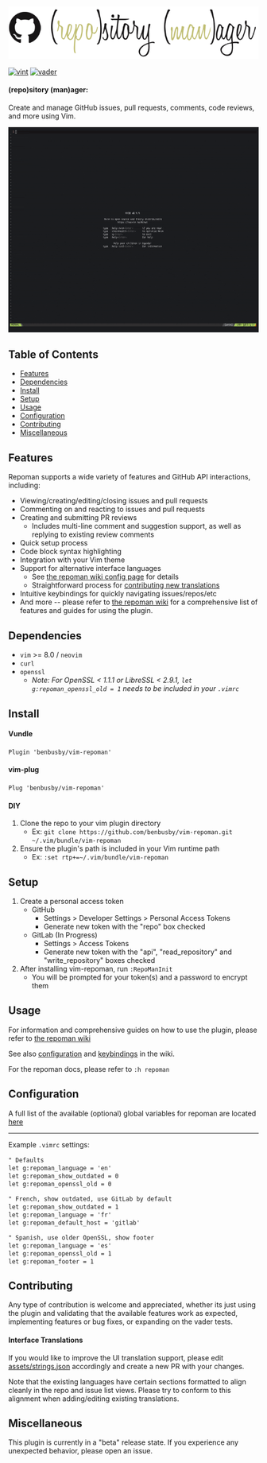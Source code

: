 ![Repoman Banner](assets/img/repoman-banner.png)

[![vint](https://github.com/benbusby/vim-repoman/workflows/vint/badge.svg)](https://github.com/benbusby/vim-repoman/actions?query=workflow%3Avint)
[![vader](https://github.com/benbusby/vim-repoman/workflows/vader/badge.svg)](https://github.com/benbusby/vim-repoman/actions?query=workflow%3Avader)

#### (repo)sitory (man)ager:

Create and manage GitHub issues, pull requests, comments, code reviews, and more using Vim.

![Demo Gif](assets/img/home-demo.gif)

## Table of Contents
- [Features](#features)
- [Dependencies](#dependencies)
- [Install](#install)
- [Setup](#setup)
- [Usage](#usage)
- [Configuration](#configuration)
- [Contributing](#contributing)
- [Miscellaneous](#miscellaneous)

## Features
Repoman supports a wide variety of features and GitHub API interactions, including:

- Viewing/creating/editing/closing issues and pull requests
- Commenting on and reacting to issues and pull requests
- Creating and submitting PR reviews
    - Includes multi-line comment and suggestion support, as well as replying to existing review comments
- Quick setup process
- Code block syntax highlighting
- Integration with your Vim theme
- Support for alternative interface languages
    - See [the repoman wiki config page](https://github.com/benbusby/vim-repoman/wiki/Configuration#appearanceui) for details
    - Straightforward process for [contributing new translations](#interface-translations)
- Intuitive keybindings for quickly navigating issues/repos/etc
- And more -- please refer to [the repoman wiki](https://github.com/benbusby/vim-repoman/wiki) for a comprehensive list of features and guides for using the plugin.

## Dependencies
- `vim` >= 8.0 / `neovim`
- `curl`
- `openssl`
  - *Note: For OpenSSL < 1.1.1 or LibreSSL < 2.9.1, `let g:repoman_openssl_old = 1` needs to be included in your `.vimrc`*

## Install
#### Vundle
`Plugin 'benbusby/vim-repoman'`
#### vim-plug
`Plug 'benbusby/vim-repoman'`
#### DIY
  1. Clone the repo to your vim plugin directory
      - Ex: `git clone https://github.com/benbusby/vim-repoman.git ~/.vim/bundle/vim-repoman`
  2. Ensure the plugin's path is included in your Vim runtime path
      - Ex: `:set rtp+=~/.vim/bundle/vim-repoman`

## Setup
1. Create a personal access token
    - GitHub
      - Settings > Developer Settings > Personal Access Tokens
      - Generate new token with the "repo" box checked
    - GitLab (In Progress)
      - Settings > Access Tokens
      - Generate new token with the "api", "read_repository" and "write_repository" boxes checked
2. After installing vim-repoman, run `:RepoManInit`
    - You will be prompted for your token(s) and a password to encrypt them

## Usage

For information and comprehensive guides on how to use the plugin, please refer to [the repoman wiki](https://github.com/benbusby/vim-repoman/wiki)

See also [configuration](https://github.com/benbusby/vim-repoman/wiki/Configuration) and [keybindings](https://github.com/benbusby/vim-repoman/wiki/Keybindings) in the wiki.

For the repoman docs, please refer to `:h repoman`

## Configuration

A full list of the available (optional) global variables for repoman are located [here](https://github.com/benbusby/vim-repoman/wiki/Configuration)

<hr>
  
Example `.vimrc` settings:
```vim
" Defaults
let g:repoman_language = 'en'
let g:repoman_show_outdated = 0
let g:repoman_openssl_old = 0
```

```vim
" French, show outdated, use GitLab by default
let g:repoman_show_outdated = 1
let g:repoman_language = 'fr'
let g:repoman_default_host = 'gitlab'
```

```vim
" Spanish, use older OpenSSL, show footer
let g:repoman_language = 'es'
let g:repoman_openssl_old = 1
let g:repoman_footer = 1
```

## Contributing

Any type of contribution is welcome and appreciated, whether its just using the plugin and validating that the available features work as expected, implementing features or bug fixes, or expanding on the vader tests. 

#### Interface Translations
If you would like to improve the UI translation support, please edit [assets/strings.json](assets/strings.json) accordingly and create a new PR with your changes.

Note that the existing languages have certain sections formatted to align cleanly in the repo and issue list views. Please try to conform to this alignment when adding/editing existing translations.

## Miscellaneous

This plugin is currently in a "beta" release state. If you experience any unexpected behavior, please open an issue.
